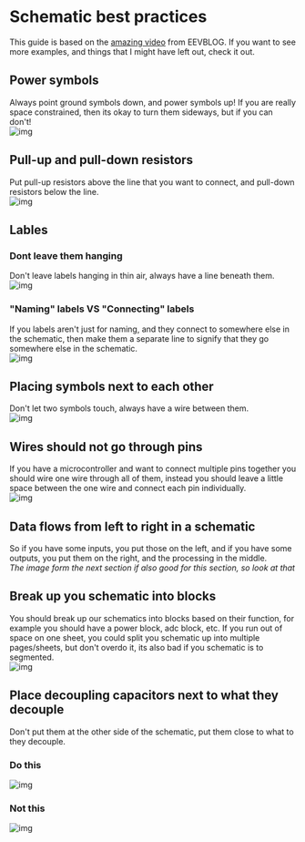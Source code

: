 # Schematic best practices
This guide is based on the [amazing video](https://www.youtube.com/watch?v=R_Ud-FxUw0g) from EEVBLOG. If you want to see more examples, and things that I might have left out, check it out.
## Power symbols
Always point ground symbols down, and power symbols up! If you are really space constrained, then its okay to turn them sideways, but if you can don't!  
![img](https://hc-cdn.hel1.your-objectstorage.com/s/v3/f274ca4931f39c0653de7a6d61080d24856727d1_screenshot_20250531_172847-1.png)
## Pull-up and pull-down resistors
Put pull-up resistors above the line that you want to connect, and pull-down resistors below the line.  
![img](https://hc-cdn.hel1.your-objectstorage.com/s/v3/56b9d40dca4788db5d83e1633fb2ba1c8e9b7e51_screenshot_20250531_180709.png)
## Lables
### Dont leave them hanging
Don't leave labels hanging in thin air, always have a line beneath them.  
![img](https://hc-cdn.hel1.your-objectstorage.com/s/v3/2bc0caea070255f400ed02add7e8a85459fa7f25_screenshot_20250531_180535.png)
### "Naming" labels VS "Connecting" labels
If you labels aren't just for naming, and they connect to somewhere else in the schematic, then make them a separate line to signify that they go somewhere else in the schematic.  
![img](https://hc-cdn.hel1.your-objectstorage.com/s/v3/1eb1a7e934b8457900ab6de16d6eb7a81ec3fc48_screenshot_20250602_220143.png)
## Placing symbols next to each other
Don't let two symbols touch, always have a wire between them.  
![img](https://hc-cdn.hel1.your-objectstorage.com/s/v3/8de2bc576e62835e48d01e9d2bd6f7d86ab38b6e_screenshot_20250531_180603.png)
## Wires should not go through pins 
If you have a microcontroller and want to connect multiple pins together you should wire one wire through all of them, instead you should leave a little space between the one wire and connect each pin individually.  
![img](https://hc-cdn.hel1.your-objectstorage.com/s/v3/817b83c6d180b57cad4871c8c0cc621b9ffc7c71_screenshot_20250531_180405.png)
## Data flows from left to right in a schematic
So if you have some inputs, you put those on the left, and if you have some outputs, you put them on the right, and the processing in the middle.  
*The image form the next section if also good for this section, so look at that*
## Break up you schematic into blocks
You should break up our schematics into blocks based on their function, for example you should have a power block, adc block, etc. If you run out of space on one sheet, you could split you schematic up into multiple pages/sheets, but don't overdo it, its also bad if you schematic is to segmented.  
![img](https://hc-cdn.hel1.your-objectstorage.com/s/v3/247e79820df21141cf57da1f030283234846433d_screenshot_20250602_221529.png)
## Place decoupling capacitors next to what they decouple
Don't put them at the other side of the schematic, put them close to what to they decouple.  
### Do this
![img](https://hc-cdn.hel1.your-objectstorage.com/s/v3/b9a035bc201159cd6fcc5286b39ed862794427e5_screenshot_20250602_223302.png)
### Not this
![img](https://hc-cdn.hel1.your-objectstorage.com/s/v3/eb7a24622a190a0e47318e25d547b445129a4965_screenshot_20250602_223631.png)
